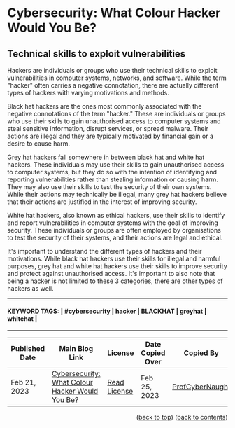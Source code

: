 <!-- HELP NOTICE: This gives the ability to provide 'back to the top links -->
<a name="readme-top"></a>

<!-- **** DO NOT EDIT ABOVE THIS LINE **** -->



<!-- TASK: Add main article title between tags - taken from top of article -->
<!-- MAIN TITLE -->
# Cybersecurity: What Colour Hacker Would You Be?
<!-- MAIN TITLE -->


<!-- TASK: Add article sub title between tags - taken from top of article underneath main title -->
<!-- SUBTITLE -->
## Technical skills to exploit vulnerabilities
<!-- SUBTITLE -->


<!-- TASK: Add article content between tags - taken from main article body -->
<!-- CONTENT -->
Hackers are individuals or groups who use their technical skills to exploit vulnerabilities in computer systems, networks, and software. While the term "hacker" often carries a negative connotation, there are actually different types of hackers with varying motivations and methods.

Black hat hackers are the ones most commonly associated with the negative connotations of the term "hacker." These are individuals or groups who use their skills to gain unauthorised access to computer systems and steal sensitive information, disrupt services, or spread malware. Their actions are illegal and they are typically motivated by financial gain or a desire to cause harm.

Grey hat hackers fall somewhere in between black hat and white hat hackers. These individuals may use their skills to gain unauthorised access to computer systems, but they do so with the intention of identifying and reporting vulnerabilities rather than stealing information or causing harm. They may also use their skills to test the security of their own systems. While their actions may technically be illegal, many grey hat hackers believe that their actions are justified in the interest of improving security.

White hat hackers, also known as ethical hackers, use their skills to identify and report vulnerabilities in computer systems with the goal of improving security. These individuals or groups are often employed by organisations to test the security of their systems, and their actions are legal and ethical.

It's important to understand the different types of hackers and their motivations. While black hat hackers use their skills for illegal and harmful purposes, grey hat and white hat hackers use their skills to improve security and protect against unauthorised access. It's important to also note that being a hacker is not limited to these 3 categories, there are other types of hackers as well.
<!-- CONTENT -->


<!-- Required Divider -->
---
<!-- Required Divider -->


<!-- TASK: Add article keywords below - taken from the bottom of each article page -->
<!-- KEYWORDS -->
#### KEYWORD TAGS: | #cybersecurity | hacker | BLACKHAT | greyhat | whitehat |
<!-- KEYWORDS -->


<!-- Required Divider -->
---
<!-- Required Divider -->


<!-- FOOTER TABLE -->

<!-- Table containing blog article details - including the person whom copied it over from the main website -->
<!-- TASK: Add the required data fields to the table below -->
| Published Date | Main Blog Link | License | Date Copied Over | Copied By | Written By |
| -------------- | -------------- | ------- | ---------------- | --------- | ---------- |
| Feb 21, 2023 | [Cybersecurity: What Colour Hacker Would You Be?](https://profcybernaught.hashnode.dev/cybersecurity-what-colour-hacker-would-you-be "Cybersecurity: What Colour Hacker Would You Be?") | [Read License](./LICENSE.md "License Agreement - Cybersecurity Blog - ProfCyberNaught") | Feb 25, 2023 | [ProfCyberNaught](https://github.com/ProfCyberNaught "ProfCyberNaught on GitHub") | [ProfCyberNaught](https://github.com/ProfCyberNaught "ProfCyberNaught on GitHub") |

<!-- FOOTER TABLE -->



<!-- **** DO NOT EDIT BELOW THIS LINE **** -->

<!-- HELP NOTICE: All pages must end with the 'back to top' and 'back to contents' links -->
<p align="right">(<a href="#readme-top">back to top</a>) (<a href="../../../">back to contents</a>)</p>